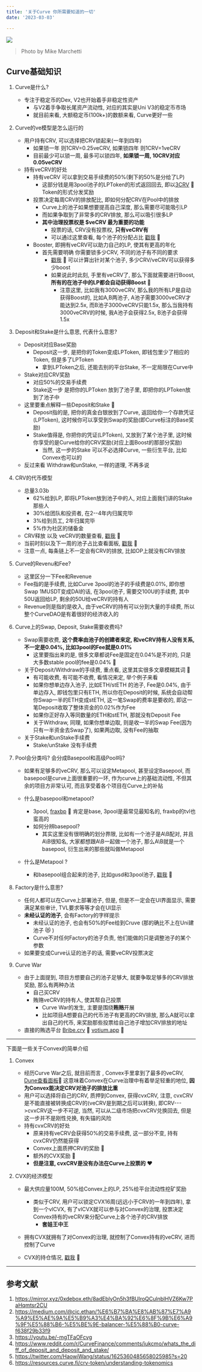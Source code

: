 ```yaml
---
title: '关于Curve 你所需要知道的一切'
date: '2023-03-03'

---
```


![](https://images.pexels.com/photos/10255591/pexels-photo-10255591.jpeg?auto=compress&cs=tinysrgb&w=1260&h=750&dpr=1)

> Photo by Mike Marchetti


## Curve基础知识

1. Curve是什么? 
   - 专注于稳定币的Dex, V2也开始着手非稳定性资产
     - 与V2着手争取长尾资产流动性, 对应的其实是Uni V3的稳定币市场 
     - 就目前来看, 大额稳定币(100k+)的数额来看, Curve更好一些
2. Curve的ve模型是怎么运行的
   - 用户持有CRV, 可以选择把CRV锁起来(一年到四年) 
     - 如果锁一年 则1CRV=0.25veCRV, 如果锁四年 则1CRV=1veCRV
     - 目前最少可以锁一周, 最多可以锁四年, **如果锁一周, 10CRV对应0.05veCRV** 
   - 持有veCRV的好处
     - 持有veCRV 可以拿到交易手续费的50%(剩下的50%是分给了LP)
       - 这部分钱是用3pool池子的LPToken的形式返回回去, 即以[3CRV](https://etherscan.io/token/0x6c3f90f043a72fa612cbac8115ee7e52bde6e490)  :link: Token的形式分发奖励
     - 投票决定每周CRV的排放配比, 即如何分配CRV在Pool中的排放
       - Curve上的池子如果想要提高自己深度, 那么需要尽可能吸引LP 
       - 而如果争取到了非常多的CRV排放, 那么可以吸引很多LP
       - **其中治理投票权是 $veCRV 最为重要的功能**
         - 投票的话, CRV没有投票权, **只有veCRV有**
         - 可以通过这里查看, 每个池子的分配占比 [戳我](https://dao.curve.fi/minter/gauges)  :link:
     - Booster, 即拥有veCRV可以助力自己的LP, 使其有更高的年化
       - 首先需要明确 你需要锁多少CRV, 不同的池子有不同的要求  
         - [戳我](https://dao.curve.fi/minter/calc)  :link: 可以计算出针对某个池子, 多少CRV/veCRV可以获得多少boost 
         - 如果说此时此刻, 手里有veCRV了, 那么下面就需要进行Boost, **所有的在池子中的LP都会自动获得Boost** :apple:  
           - 注意这里, 比如我有3000veCRV, 那么我的所有LP是自动获得Boost的, 比如A,B两池子, A池子需要3000veCRV才能达到2.5x, 而B池子3000veCRV只能1.5x, 那么当我持有3000veCRV的时候, 我A池子会获得2.5x, B池子会获得1.5x
3. Deposit和Stake是什么意思, 代表什么意思? 
   -  Deposit对应Base奖励
      - Deposit这一步, 是把你的Token变成LPToken, 即钱包里少了相应的Token, 但是多了LPToken
        - 拿到LPToken之后, 还能去别的平台Stake, 不一定局限在Curve中
   -  Stake对应CRV奖励
      - 对应50%的交易手续费
      - Stake这一步 是把你的LPToken 放到了池子里, 即把你的LPToken放到了池子中
   -  这里要重点解释一些Deposit和Stake :red_circle: 
      -  Deposit指的是, 把你的真金白银放到了Curve, 返回给你一个存款凭证(LPToken), 这时候你可以享受到Swap的奖励(即Curve标注的Base奖励)
      -  Stake值得是, 你把你的凭证(LPToken), 又放到了某个池子里, 这时候你享受的是Curve给你的CRV奖励(对应上面Boost的那部分奖励)
         -  当然, 这一步的Stake 可以不必选择Curve, 一些衍生平台, 比如Convex也可以的
   -  反过来看 Withdraw和unStake, 一样的道理, 不再多说
4. CRV的代币模型
   - 总量3.03b
     - 62%给到LP, 即将LPToken放到池子中的人, 对应上面我们讲的Stake那些人
     - 30%给团队和投资者, 在2--4年内归属完毕
     - 3%给到员工, 2年归属完毕
     - 5%作为社区的储备金
   - CRV释放 以及 veCRV的数量查看, [戳我](https://dao.curve.fi/releaseschedule) :link:
   - 当前时刻以及下一周的池子占比查看面板, [戳我](https://dao.curve.fi/gaugeweight)  :link:
   - 注意一点, 每条链上不一定会有CRV的排放, 比如OP上就没有CRV排放
5. Curve的Revenu和Fee? 
   - 这里区分一下Fee和Revenue
   - Fee指的是手续费, 比如Curve 3pool的池子的手续费是0.01%, 即你想Swap 1MUSDT变成DAI的话, 在3pool池子, 需要交100U的手续费, 其中50U返回给LP, 剩余的50U给veCRV的持有人
   - Revenue则是指的是收入, 由于veCRV的持有可以分到大量的手续费, 所以整个CurveDAO是有着很好的经济收入的
6. Curve上的Swap, Deposit, Stake需要收费吗?
   - Swap需要收费, **这个费率由池子的创建者来定, 和veCRV持有人没有关系, 不一定是0.04%, 比如3pool的Fee就是0.01%**
     - 这里要指出来的是, 很多文章都说Fee是固定在0.04%是不对的, 只是大多数stable pool的fee是0.04% :battery: 
   - 关于Deposit/Withdraw的手续费, 重点看, 这里其实很多文章模糊其词 :red_circle: 
     - 有可能收费, 有可能不收费, 看情况来定, 举个例子来看
     - 如果你想单边存入池子, 比如ETH/stETH 的池子, Fee是0.04%, 由于单边存入, 即钱包里只有ETH, 所以你在Deposit的时候, 系统会自动帮你Swap一半的ETH变成stETH, 这一笔Swap的费率是要收的, 即这一笔Deposit收取了整体资金的0.02%作为Fee
     - 如果你正好存入等同数量的ETH和stETH, 那就没有Deposit Fee 
     - 关于Withdraw, 同理, 如果你想单边取, 则是收一半的Swap Fee(因为只有一半资金去Swap了), 如果两边取, 没有Fee的抽取
   - 关于Stake和unStake手续费
     - Stake/unStake 没有手续费
7. Pool会分类吗? 会分成Basepool和高级Pool吗?

   - 如果有足够多的veCRV, 那么可以设定Metapool, 甚至设定Basepool, 而basepool是curve上面很重要的一环, 作为curve上的基础流动性, 不但其余的项目方非常认可, 而且享受着各个项目在Curve上的补贴

   - 什么是basepool和metapool?
     - 3pool, [fraxbp](https://curve.fi/#/ethereum/pools/fraxusdc/deposit) :link: 肯定是base, 3pool是最常见最知名的, fraxbp的tvl也蛮高的
     - 如何分辨basepool?
       - 其实这里没有很明确的划分界限, 比如有一个池子是A\B配对, 并且A\B很知名, 大家都想跟A\B一起做一个池子, 那么A\B就是一个basepool, 衍生出来的那些就叫做Metapool
   - 什么是Metapool ?
     - 和basepool组合起来的池子, 比如gusd和3pool池子, [戳我](https://curve.fi/#/ethereum/pools/gusd/deposit) :link:
8. Factory是什么意思? 
   - 任何人都可以在Curve上部署池子, 但是, 但是不一定会在UI界面显示, 需要满足某些审计, TVL要求等等才会在UI显示
   - **未经认证的池子**, 会有Factory的字样提示
     - 未经认证的池子, 也会有50%的Fee给到Cruve (那的确比不上在Uni建池子 :heart_eyes_cat: )
     - Curve不对任何Factory的池子负责, 他们能做的只是调整池子的某个参数
   - 如果要变成Curve认证的池子的话, 需要veCRV投票决定
9. Curve War
   - 由于上面提到, 项目方想要自己的池子足够大, 就要争取足够多的CRV排放奖励, 那么有两种办法
     - 自己买CRV
     - 贿赂veCRV的持有人, 使其帮自己投票
       - Curve War的发生, 主要是围绕**贿赂**开展
       - 比如项目A想要自己的代币池子有更高的CRV排放, 那么A就可以拿出自己的代币, 来奖励那些投票给自己池子增加CRV排放的地址
   - 直接的贿选平台 [Bribe.crv](https://bribe.crv.finance/) :link:   [votium.app](https://votium.app/) :link:

---

下面是一些关于Convex的简单介绍

1. Convex

   - 经历Curve War之后, 就目前而言 , Convex手里拿到了最多的veCRV, [Dune查看面板](https://dune.com/queries/56185/111481):link:  这意味着Convex在Curve治理中有着举足轻重的地位, **因为Convex能决定CRV对池子的排放比重**
   - 用户可以选择将自己的CRV, 质押到Convex, 获得cvxCRV, 注意, cvxCRV是不能直接被转换成CRV的(veCRV是到期之后可以转换), 即CRV--->cvxCRV这一步不可逆, 当然, 可以从二级市场把cvxCRV兑换回去, 但是这一步并不是刚性兑换, 有失锚的风险
   - 持有cvxCRV的好处
     - 原来持有veCRV会获得50%的交易手续费, 这一部分不变, 持有cvxCRV仍然能获得
     - Convex上面质押CRV的奖励 :red_car:
     - 额外的CVX奖励 :red_car: 
     - **但是注意, cvxCRV是没有办法在Curve上投票的** :heart: 

2. CVX的经济模型

   - 最大供应量100M, 50%给Convex上的LP, 25%给平台流动性挖矿奖励
     - 类似于CRV, 用户可以锁定CVX16周(远远小于CRV的一年到四年), 拿到一个vlCVX, 有了vlCVX就可以参与对Convex的治理, 投票决定Convex持有的veCRV来分配Curve上各个池子的CRV排放
       - **套娃王中王**

   - 拥有CVX就拥有了对Convex的治理, 就控制了Convex持有的veCRV, 进而控制了Curve

   - CVX的持仓情况, [戳我](https://daocvx.com/leaderboard/) :link:





---

## 参考文献

1. https://mirror.xyz/0xdebox.eth/8adEblyOn5h3fBUlroQCulnblHVZ6Kw7PaHqmtsr2CU
1. https://medium.com/@cic.ethan/%E6%B7%BA%E8%AB%87%E7%A9%A9%E5%AE%9A%E5%B9%A3%E4%BA%92%E6%8F%9B%E6%A9%9F%E5%88%B6-%E5%BE%9E-balancer-%E5%88%B0-curve-f638f29b33f9
1. https://youtu.be/-mgTFaOFcvg
1. https://www.reddit.com/r/CurveFinance/comments/iukcmo/whats_the_diff_of_deposit_and_deposit_and_stake/
1. https://twitter.com/HaowiWang/status/1625360485658025985?s=20
1. https://resources.curve.fi/crv-token/understanding-tokenomics